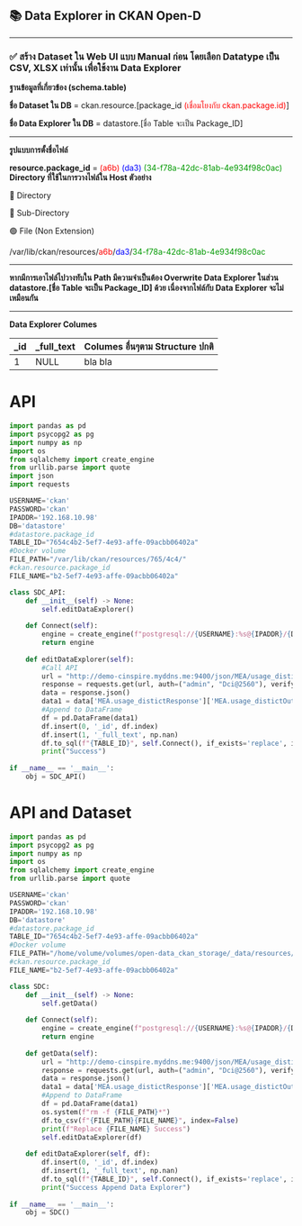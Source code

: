 ## 📚 Data Explorer in CKAN Open-D

---
### ✅ สร้าง Dataset ใน Web UI แบบ Manual ก่อน โดยเลือก Datatype เป็น CSV, XLSX เท่านั้น เพื่อใช้งาน Data Explorer

__ฐานข้อมูลที่เกี่ยวข้อง (schema.table)__

__ชื่อ Dataset ใน DB__ = ckan.resource.[package_id <span style="color:red">(เชื่อมโยงกับ ckan.package.id)</span>]

__ชื่อ Data Explorer ใน DB__ = datastore.[ชื่อ Table จะเป็น Package_ID]

---

__รูปแบบการตั้งชื่อไฟล์__

__resource.package_id__ = <span style="color:red">(a6b) </span><span style="color:blue">(da3) </span><span style="color:#009900">(34-f78a-42dc-81ab-4e934f98c0ac)</span>
__Directory ที่ใช้ในการวางไฟล์ใน Host ตัวอย่าง__

🔴 Directory

🔵 Sub-Directory

🟢 File (Non Extension)

/var/lib/ckan/resources/<span style="color:red">a6b</span>/<span style="color:blue">da3</span>/<span style="color:#009900">34-f78a-42dc-81ab-4e934f98c0ac</span>

---
__หากมีการเอาไฟล์ไปวางทับใน Path มีความจำเป็นต้อง Overwrite Data Explorer ในส่วน datastore.[ชื่อ Table จะเป็น Package_ID] ด้วย เนื่องจากไฟล์กับ Data Explorer จะไม่เหมือนกัน__

---
__Data Explorer Columes__

| _id | _full_text | Columes อื่นๆตาม Structure ปกติ |
|-----|------------|---------------------------------|
| 1   | NULL       | bla bla                         |

# API


```python
import pandas as pd
import psycopg2 as pg
import numpy as np
import os
from sqlalchemy import create_engine
from urllib.parse import quote
import json
import requests

USERNAME='ckan'
PASSWORD='ckan'
IPADDR='192.168.10.98'
DB='datastore'
#datastore.package_id
TABLE_ID="7654c4b2-5ef7-4e93-affe-09acbb06402a"
#Docker volume
FILE_PATH="/var/lib/ckan/resources/765/4c4/"
#ckan.resource.package_id
FILE_NAME="b2-5ef7-4e93-affe-09acbb06402a"

class SDC_API:
    def __init__(self) -> None:
        self.editDataExplorer()
        
    def Connect(self):
        engine = create_engine(f"postgresql://{USERNAME}:%s@{IPADDR}/{DB}" % quote(f'{PASSWORD}'))
        return engine
        
    def editDataExplorer(self):
        #Call API
        url = "http://demo-cinspire.myddns.me:9400/json/MEA/usage_distict"
        response = requests.get(url, auth=("admin", "Dci@2560"), verify=False)
        data = response.json()
        data1 = data['MEA.usage_distictResponse']['MEA.usage_distictOutput']['MEA.row']
        #Append to DataFrame
        df = pd.DataFrame(data1)
        df.insert(0, '_id', df.index)
        df.insert(1, '_full_text', np.nan)
        df.to_sql(f"{TABLE_ID}", self.Connect(), if_exists='replace', index=False)
        print("Success")
        
if __name__ == '__main__':
    obj = SDC_API()
```

# API and Dataset


```python
import pandas as pd
import psycopg2 as pg
import numpy as np
import os
from sqlalchemy import create_engine
from urllib.parse import quote

USERNAME='ckan'
PASSWORD='ckan'
IPADDR='192.168.10.98'
DB='datastore'
#datastore.package_id
TABLE_ID="7654c4b2-5ef7-4e93-affe-09acbb06402a"
#Docker volume
FILE_PATH="/home/volume/volumes/open-data_ckan_storage/_data/resources/765/4c4/"
#ckan.resource.package_id
FILE_NAME="b2-5ef7-4e93-affe-09acbb06402a"

class SDC:
    def __init__(self) -> None:
        self.getData()
        
    def Connect(self):
        engine = create_engine(f"postgresql://{USERNAME}:%s@{IPADDR}/{DB}" % quote(f'{PASSWORD}'))
        return engine
    
    def getData(self):
        url = "http://demo-cinspire.myddns.me:9400/json/MEA/usage_distict"
        response = requests.get(url, auth=("admin", "Dci@2560"), verify=False)
        data = response.json()
        data1 = data['MEA.usage_distictResponse']['MEA.usage_distictOutput']['MEA.row']
        #Append to DataFrame
        df = pd.DataFrame(data1)
        os.system(f"rm -f {FILE_PATH}*")
        df.to_csv(f"{FILE_PATH}{FILE_NAME}", index=False)
        print(f"Replace {FILE_NAME} Success")
        self.editDataExplorer(df)
        
    def editDataExplorer(self, df):
        df.insert(0, '_id', df.index)
        df.insert(1, '_full_text', np.nan)
        df.to_sql(f"{TABLE_ID}", self.Connect(), if_exists='replace', index=False)
        print("Success Append Data Explorer")
        
if __name__ == '__main__':
    obj = SDC()
```
